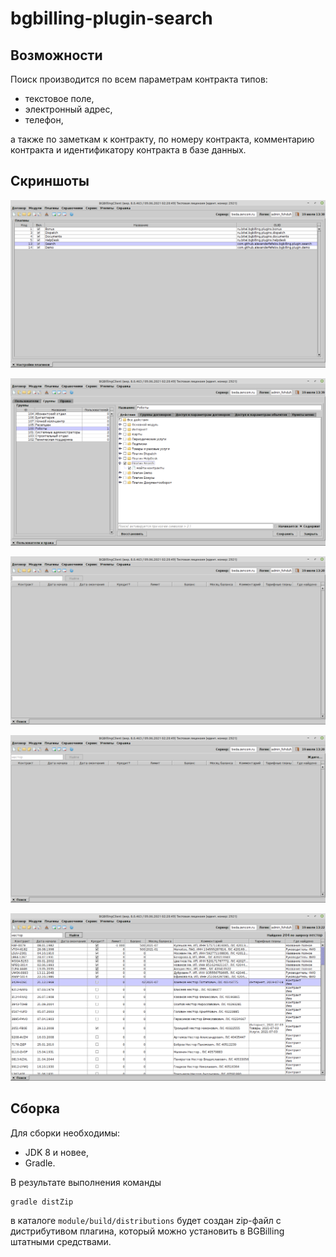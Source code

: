 # bgbilling-plugin-search

## Возможности

Поиск производится по всем параметрам контракта типов:

- текстовое поле,
- электронный адрес,
- телефон,

а также по заметкам к контракту, по номеру контракта, комментарию контракта и идентификатору контракта в базе данных.

## Скриншоты

![](doc/screenshots/0010.png)

![](doc/screenshots/0020.png)

![](doc/screenshots/0030.png)

![](doc/screenshots/0040.png)

![](doc/screenshots/0050.png)

## Сборка

Для сборки необходимы:

- JDK 8 и новее,
- Gradle.

В результате выполнения команды

```
gradle distZip
```

в каталоге `module/build/distributions` будет создан zip-файл с дистрибутивом плагина, который можно установить в BGBilling штатными средствами.
